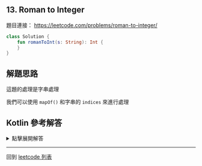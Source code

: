 ## 13. Roman to Integer

題目連接： <https://leetcode.com/problems/roman-to-integer/>

```kotlin
class Solution {
    fun romanToInt(s: String): Int {
    }
}
```

## 解題思路

這題的處理是字串處理

我們可以使用 `mapOf()` 和字串的 `indices` 來進行處理

## Kotlin 參考解答

<details>
  <summary>點擊展開解答</summary>

```kotlin
class Solution {
    fun romanToInt(s: String): Int {
        var result = 0
        val map = mapOf(
            'I' to 1,
            'V' to 5,
            'X' to 10,
            'L' to 50,
            'C' to 100,
            'D' to 500,
            'M' to 1000
        )
        for (i in s.indices) {
            val s1 = map[s[i]] ?: continue
            if (i + 1 == s.length) {
                result += s1
                continue
            }
            val s2 = map[s[i + 1]] ?: continue
            if (s1 >= s2) {
                result += s1
            } else {
                result -= s1
            }
        }
        return result
    }
}
```

</details>

------

回到 [leetcode 列表](index.md)
